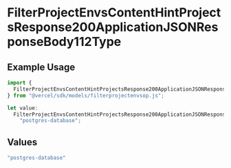 # FilterProjectEnvsContentHintProjectsResponse200ApplicationJSONResponseBody112Type

## Example Usage

```typescript
import {
  FilterProjectEnvsContentHintProjectsResponse200ApplicationJSONResponseBody112Type,
} from "@vercel/sdk/models/filterprojectenvsop.js";

let value:
  FilterProjectEnvsContentHintProjectsResponse200ApplicationJSONResponseBody112Type =
    "postgres-database";
```

## Values

```typescript
"postgres-database"
```